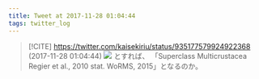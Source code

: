 ```yaml
---
title: Tweet at 2017-11-28 01:04:44
tags: twitter_log
---
```


> [!CITE] https://twitter.com/kaisekiriu/status/935177579924922368 (2017-11-28 01:04:44)
> ![](https://twitter.com/kaisekiriu/status/935177579924922368)
> とすれば、
> 「Superclass Multicrustacea Regier et al., 2010 stat. WoRMS, 2015」となるのか。

